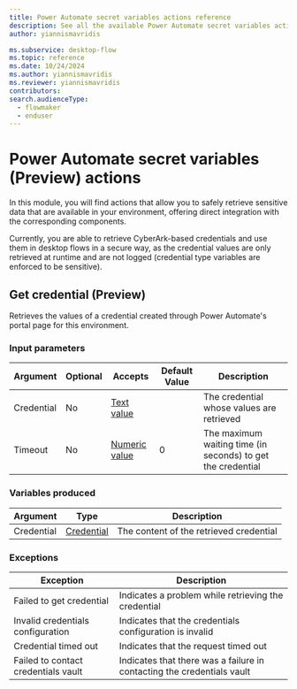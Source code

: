 ```yaml
---
title: Power Automate secret variables actions reference
description: See all the available Power Automate secret variables actions.
author: yiannismavridis

ms.subservice: desktop-flow
ms.topic: reference
ms.date: 10/24/2024
ms.author: yiannismavridis
ms.reviewer: yiannismavridis
contributors:
search.audienceType: 
  - flowmaker
  - enduser
---
```


# Power Automate secret variables (Preview) actions

In this module, you will find actions that allow you to safely retrieve sensitive data that are available in your environment, offering direct integration with the corresponding components.

Currently, you are able to retrieve CyberArk-based credentials and use them in desktop flows in a secure way, as the credential values are only retrieved at runtime and are not logged (credential type variables are enforced to be sensitive).

## <a name="getcredentialaction"></a> Get credential (Preview)

Retrieves the values of a credential created through Power Automate's portal page for this environment.

### Input parameters

|Argument|Optional|Accepts|Default Value|Description|
|-----|-----|-----|-----|-----|
|Credential|No|[Text value](../variable-data-types.md#text-value)||The credential whose values are retrieved|
|Timeout|No|[Numeric value](../variable-data-types.md#numeric-value)|0|The maximum waiting time (in seconds) to get the credential|

### Variables produced

|Argument|Type|Description|
|-----|-----|-----|
|Credential|[Credential](../variable-data-types.md#credentials)|The content of the retrieved credential|

### <a name="getcredentialaction_onerror"></a> Exceptions

|Exception|Description|
|-----|-----|
|Failed to get credential|Indicates a problem while retrieving the credential|
|Invalid credentials configuration|Indicates that the credentials configuration is invalid|
|Credential timed out|Indicates that the request timed out|
|Failed to contact credentials vault|Indicates that there was a failure in contacting the credentials vault|
